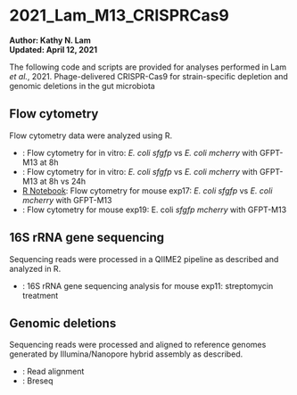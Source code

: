 # 2021_Lam_M13_CRISPRCas9

**Author: Kathy N. Lam**\
**Updated: April 12, 2021**

The following code and scripts are provided for analyses performed in Lam *et al.*, 2021. Phage-delivered CRISPR-Cas9 for strain-specific depletion and
genomic deletions in the gut microbiota

## Flow cytometry

Flow cytometry data were analyzed using R.

- [](https://htmlpreview.github.io/?): Flow cytometry for in vitro: *E. coli sfgfp* vs *E. coli mcherry* with GFPT-M13 at 8h
- [](https://htmlpreview.github.io/?): Flow cytometry for in vitro: *E. coli sfgfp* vs *E. coli mcherry* with GFPT-M13 at 8h vs 24h
- [R Notebook](https://htmlpreview.github.io/?): Flow cytometry for mouse exp17: *E. coli sfgfp* vs *E. coli mcherry* with GFPT-M13
- [](https://htmlpreview.github.io/?): Flow cytometry for mouse exp19: E. coli *sfgfp mcherry* with GFPT-M13


## 16S rRNA gene sequencing

Sequencing reads were processed in a QIIME2 pipeline as described and analyzed in R.

- [](https://htmlpreview.github.io/?): 16S rRNA gene sequencing analysis for mouse exp11: streptomycin treatment


## Genomic deletions

Sequencing reads were processed and aligned to reference genomes generated by Illumina/Nanopore hybrid assembly as described.

- [](https://htmlpreview.github.io/?): Read alignment 
- [](https://htmlpreview.github.io/?): Breseq   
